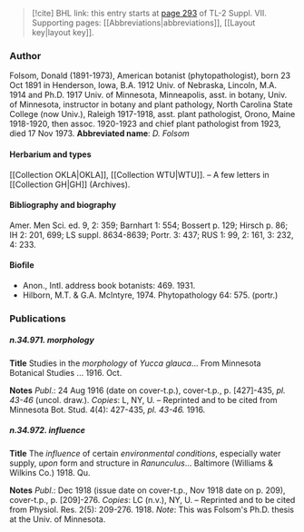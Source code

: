 > [!cite] BHL link: this entry starts at [page 293](https://www.biodiversitylibrary.org/page/33259797) of TL-2 Suppl. VII.
> Supporting pages: [[Abbreviations|abbreviations]], [[Layout key|layout key]].

### Author

Folsom, Donald (1891-1973), American botanist (phytopathologist), born 23 Oct 1891 in Henderson, Iowa, B.A. 1912 Univ. of Nebraska, Lincoln, M.A. 1914 and Ph.D. 1917 Univ. of Minnesota, Minneapolis, asst. in botany, Univ. of Minnesota, instructor in botany and plant pathology, North Carolina State College (now Univ.), Raleigh 1917-1918, asst. plant pathologist, Orono, Maine 1918-1920, then assoc. 1920-1923 and chief plant pathologist from 1923, died 17 Nov 1973. 
**Abbreviated name**: *D. Folsom*

#### Herbarium and types

[[Collection OKLA|OKLA]], [[Collection WTU|WTU]]. – A few letters in [[Collection GH|GH]] (Archives).

#### Bibliography and biography

Amer. Men Sci. ed. 9, 2: 359; Barnhart 1: 554; Bossert p. 129; Hirsch p. 86; IH 2: 201, 699; LS suppl. 8634-8639; Portr. 3: 437; RUS 1: 99, 2: 161, 3: 232, 4: 233.

#### Biofile

- Anon., Intl. address book botanists: 469. 1931.
- Hilborn, M.T. & G.A. McIntyre, 1974. Phytopathology 64: 575. (portr.)

### Publications

##### n.34.971. morphology

**Title**
Studies in the *morphology* of *Yucca glauca*... From Minnesota Botanical Studies ... 1916. Oct.

**Notes**
*Publ*.: 24 Aug 1916 (date on cover-t.p.), cover-t.p., p. \[427\]-435, *pl. 43-46* (uncol. draw.).
*Copies*: L, NY, U. – Reprinted and to be cited from Minnesota Bot. Stud. 4(4): 427-435, *pl. 43-46.* 1916.

##### n.34.972. influence

**Title**
The *influence* of certain *environmental conditions*, especially water supply, *upon* form and structure in *Ranunculus*... Baltimore (Williams & Wilkins Co.) 1918. Qu.

**Notes**
*Publ*.: Dec 1918 (issue date on cover-t.p., Nov 1918 date on p. 209), cover-t.p., p. \[209\]-276.
*Copies*: LC (n.v.), NY, U. – Reprinted and to be cited from Physiol. Res. 2(5): 209-276. 1918.
*Note*: This was Folsom's Ph.D. thesis at the Univ. of Minnesota.

